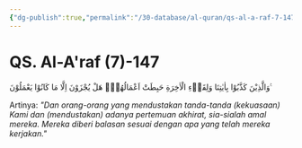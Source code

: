 ```yaml
---
{"dg-publish":true,"permalink":"/30-database/al-quran/qs-al-a-raf-7-147/"}
---
```



# QS. Al-A'raf (7)-147
وَالَّذِيْنَ كَذَّبُوْا بِاٰيٰتِنَا وَلِقَاۤءِ الْاٰخِرَةِ حَبِطَتْ اَعْمَالُهُمْۗ هَلْ يُجْزَوْنَ اِلَّا مَا كَانُوْا يَعْمَلُوْنَ ࣖ

Artinya: *"Dan orang-orang yang mendustakan tanda-tanda (kekuasaan) Kami dan (mendustakan) adanya pertemuan akhirat, sia-sialah amal mereka. Mereka diberi balasan sesuai dengan apa yang telah mereka kerjakan."*
